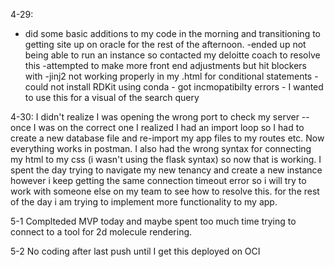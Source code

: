4-29:
- did some basic additions to my code in the morning and transitioning to getting site up on oracle for the rest of the afternoon. 
-ended up not being able to run an instance so contacted my deloitte coach to resolve this
-attempted to make more front end adjustments but hit blockers with 
    -jinj2 not working properly in my .html for conditional statements 
    -could not install RDKit using conda - got incmopatibilty errors - I wanted to use this for a visual of the search query 

4-30:
I didn't realize I was opening the wrong port to check my server -- once I was on the correct one I realized I had an import loop so I had to create a new database file and re-import my app files to my routes etc. Now everything works in postman. I also had the wrong syntax for connecting my html to my css (i wasn't using the flask syntax) so now that is working. I spent the day trying to navigate my new tenancy and create a new instance however i keep getting the same connection timeout error so i will try to work with someone else on my team to see how to resolve this. for the rest of the day i am trying to implement more functionality to my app. 

5-1
Complteded MVP today and maybe spent too much time trying to connect to a tool for 2d molecule rendering. 

5-2
No coding after last push until  I get this deployed on OCI